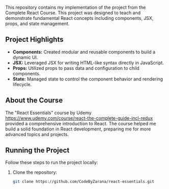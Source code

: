This repository contains my implementation of the project from the Complete React Course. This project was designed to teach and demonstrate fundamental React concepts including components, JSX, props, and state management.

## Project Highlights
- **Components:** Created modular and reusable components to build a dynamic UI.
- **JSX:** Leveraged JSX for writing HTML-like syntax directly in JavaScript.
- **Props:** Utilized props to pass data and configuration to child components.
- **State:** Managed state to control the component behavior and rendering lifecycle.

## About the Course
The "React Essentials" course by Udemy https://www.udemy.com/course/react-the-complete-guide-incl-redux provided a comprehensive introduction to React. The course helped me build a solid foundation in React development, preparing me for more advanced topics and projects.

## Running the Project
Follow these steps to run the project locally:

1. Clone the repository:
   ```sh
   git clone https://github.com/CodeByZarana/react-essentials.git
